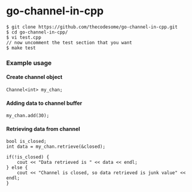 # go-channel-in-cpp

```
$ git clone https://github.com/thecodesome/go-channel-in-cpp.git
$ cd go-channel-in-cpp/
$ vi test.cpp
// now uncomment the test section that you want
$ make test
```

### Example usage

#### Create channel object
```
Channel<int> my_chan;
```

#### Adding data to channel buffer
```
my_chan.add(30);
```

#### Retrieving data from channel
```
bool is_closed;
int data = my_chan.retrieve(&closed);

if(!is_closed) {
    cout << "Data retrieved is " << data << endl;
} else {
    cout << "Channel is closed, so data retrieved is junk value" << endl;
}

```
